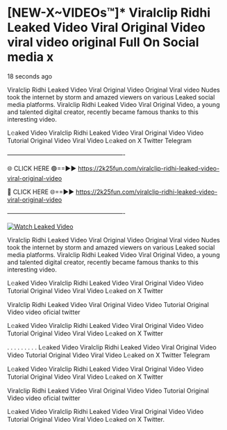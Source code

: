# [NEW-X~VIDEOs™]* Viralclip Ridhi Leaked Video Viral Original Video viral video original Full On Social media x

18 seconds ago

Viralclip Ridhi Leaked Video Viral Original Video Original Viral video Nudes took the internet by storm and amazed viewers on various Leaked social media platforms. Viralclip Ridhi Leaked Video Viral Original Video, a young and talented digital creator, recently became famous thanks to this interesting video.

L𝚎aked Video Viralclip Ridhi Leaked Video Viral Original Video Video Tutorial Original Video Viral Video L𝚎aked on X Twitter Telegram

———————————————————-

🌐 CLICK HERE 🟢==►► https://2k25fun.com/viralclip-ridhi-leaked-video-viral-original-video

🔴 CLICK HERE 🌐==►► https://2k25fun.com/viralclip-ridhi-leaked-video-viral-original-video

———————————————————-

[![Watch Leaked Video](https://miro.medium.com/v2/resize:fit:828/format:webp/1*cilzJN44JGOrTw9NJCrNHA.gif "Watch Leaked Video")](https://2k25fun.com/viralclip-ridhi-leaked-video-viral-original-video)

Viralclip Ridhi Leaked Video Viral Original Video Original Viral video Nudes took the internet by storm and amazed viewers on various Leaked social media platforms. Viralclip Ridhi Leaked Video Viral Original Video, a young and talented digital creator, recently became famous thanks to this interesting video.

L𝚎aked Video Viralclip Ridhi Leaked Video Viral Original Video Video Tutorial Original Video Viral Video L𝚎aked on X Twitter

Viralclip Ridhi Leaked Video Viral Original Video Video Tutorial Original Video video oficial twitter

L𝚎aked Video Viralclip Ridhi Leaked Video Viral Original Video Video Tutorial Original Video Viral Video L𝚎aked on X Twitter

. . . . . . . . . L𝚎aked Video Viralclip Ridhi Leaked Video Viral Original Video Video Tutorial Original Video Viral Video L𝚎aked on X Twitter Telegram

L𝚎aked Video Viralclip Ridhi Leaked Video Viral Original Video Video Tutorial Original Video Viral Video L𝚎aked on X Twitter

Viralclip Ridhi Leaked Video Viral Original Video Video Tutorial Original Video video oficial twitter

L𝚎aked Video Viralclip Ridhi Leaked Video Viral Original Video Video Tutorial Original Video Viral Video L𝚎aked on X Twitter.
